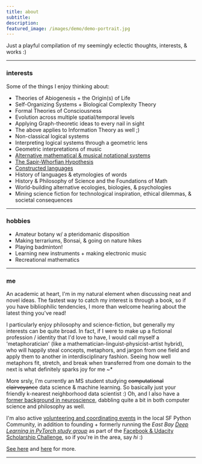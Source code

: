 ```yaml
---
title: about
subtitle: 
description: 
featured_image: /images/demo/demo-portrait.jpg
---
```


Just a playful compilation of my seemingly eclectic thoughts, interests, & works :)  

---

### interests

Some of the things I enjoy thinking about:

* Theories of Abiogenesis + the Origin(s) of Life
* Self-Organizing Systems + Biological Complexity Theory
* Formal Theories of Consciousness
* Evolution across multiple spatial/temporal levels
* Applying Graph-theoretic ideas to every nail in sight
* The above applies to Information Theory as well ;)
* Non-classical logical systems
* Interpreting logical systems through a geometric lens
* Geometric interpretations of music
* [Alternative mathematical & musical notational systems](https://mundyreimer.github.io/blog/representation-notation-thought)
* [The Sapir-Whorfian Hypothesis](https://mundyreimer.github.io/blog/representation-notation-thought)
* [Constructed languages](https://mundyreimer.github.io/blog/representation-notation-thought)
* History of languages & etymologies of words
* History & Philosophy of Science and the Foundations of Math
* World-building alternative ecologies, biologies, & psychologies
* Mining science fiction for technological inspiration, ethical dilemmas, & societal consequences

---

### hobbies

* Amateur botany w/ a pteridomanic disposition
* Making terrariums, Bonsai, & going on nature hikes
* Playing badminton!
* Learning new instruments + making electronic music
* Recreational mathematics

---

### me

An academic at heart, I'm in my natural element when discussing neat and novel ideas.  The fastest way to catch my interest is through a book, so if you have bibliophilic tendencies, I more than welcome hearing about the latest thing you've read!

I particularly enjoy philosophy and science-fiction, but generally my interests can be quite broad.  In fact, if I were to make up a fictional profession / identity that I'd love to have, I would call myself a 'metaphoratician' (like a mathematician-linguist-physicist-artist hybrid), who will happily steal concepts, metaphors, and jargon from one field and apply them to another in interdisciplinary fashion. Seeing how well metaphors fit, stretch, and break when transferred from one domain to the next is what definitely sparks joy for me ~*

More srsly, I'm currently an MS student studying ~~computational clairvoyance~~ data science & machine learning.  So basically just your friendly k-nearest neighborhood data scientist :)  Oh, and I also have a [former background in neuroscience](https://mundyreimer.github.io/project/project1-old), dabbling quite a bit in both computer science and philosophy as well.  

I'm also active [volunteering and coordinating events](https://pybay.com/team/) in the local SF Python Community, in addition to founding + formerly running the *East Bay [Deep Learning in PyTorch study group](https://www.facebook.com/groups/BayAreaPyTorchers/about/)* as part of the [Facebook & Udacity Scholarship Challenge](https://www.udacity.com/facebook-pytorch-scholarship), so if you're in the area, say *hi* :)

[See here](https://mundyreimer.github.io/project/project1-old) and [here](https://www.linkedin.com/in/mundyreimer) for more.  

---



